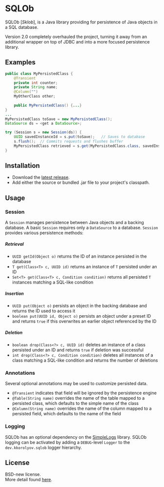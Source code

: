 # SQLOb
SQLOb [_Sklob_], is a Java library providing for persistence of Java objects in a SQL database.

Version 2.0 completely overhauled the project, turning it away from an additional wrapper on top of JDBC and into a more focused persistence library.

## Examples
```java
public class MyPersistedClass {
	@Transient
	private int counter;
	private String name;
	@Column("")
	MyOtherClass other;
	
	public MyPersistedClass() {...}
}
...
MyPersistedClass toSave = new MyPersistedClass();
DataSource ds = <get a DataSource>;

try (Session s = new Session(ds)) {
	UUID savedInstanceId = s.put(toSave);	// Saves to database
	s.flush();	// Commits requests and flushes buffer
	MyPersistedClass retrieved = s.get(MyPersistedClass.class, savedInstanceId);	// Retrieves from database
}
```

## Installation
* Download the [latest release](https://github.com/kkorolyov/SQLOb/releases/latest).
* Add either the source or bundled .jar file to your project's classpath.

## Usage
### Session
A `Session` manages persistence between Java objects and a backing database.
A basic `Session` requires only a `DataSource` to a database.
`Session` provides various persistence methods:
##### Retrieval
* `UUID getId(Object o)` returns the ID of an instance persisted in the database
* `T get(Class<T> c, UUID id)` returns an instance of `T` persisted under an ID
* `Set<T> get(Class<T> c, Condition condition)` returns all persisted `T` instances matching a SQL-like condition

##### Insertion
* `UUID put(Object o)` persists an object in the backing database and returns the ID used to access it
* `boolean put(UUID id, Object o)` persists an object under a preset ID and returns `true` if this overwrites an earlier object referenced by the ID

##### Deletion
* `boolean drop(Class<?> c, UUID id)` deletes an instance of a class persisted under an ID and returns `true` if deletion was successful
* `int drop(Class<?> c, Condition condition)` deletes all instances of a class matching a SQL-like condition and returns the number of deletions

### Annotations
Several optional annotations may be used to customize persisted data.
* `@Transient` indicates that field will be ignored by the persistence engine
* `@Table(String name)` overrides the name of the table mapped to a persisted class, which defaults to the simple name of the class
* `@Column(String name)` overrides the name of the column mapped to a persisted field, which defaults to the name of the field

### Logging
SQLOb has an optional dependency on the [SimpleLogs](https://github.com/kkorolyov/SimpleLogs) library.
SQLOb logging can be activated by adding a `DEBUG`-level `Logger` to the `dev.kkorolyov.sqlob` logger hierarchy.

## License
BSD-new license.  
More detail found [here](LICENSE).
